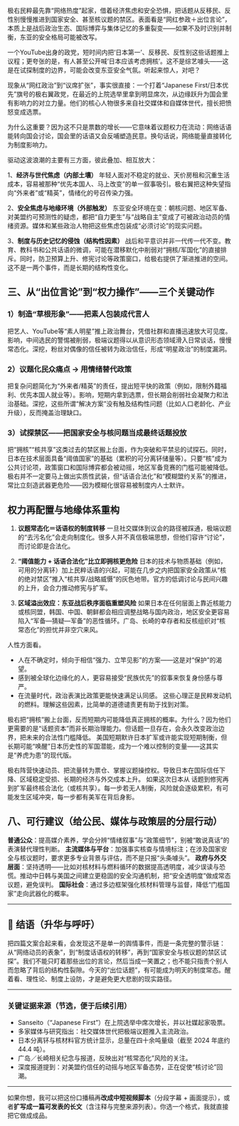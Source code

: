 极右民粹最先靠“网络热度”起家，借着经济焦虑和安全恐惧，把话题从反移民、反性别慢慢推进到国家安全、甚至核议题的禁区。表面看是“网红参政＋出位言论”，本质上是战后政治生态、国际博弈与集体记忆的多重裂变——如果不及时识别并制衡，东亚的安全格局可能被改写。


一个YouTube出身的政党，短时间内把‘日本第一’、反移民、反性别这些话题推上议程；更夸张的是，有人甚至公开喊‘日本应该考虑拥核’。这不是综艺噱头——这是在试探制度的边界，可能会改变东亚安全气氛。听起来惊人，对吧？


现象从“网红政治”到“议席扩张”，事实很直接：一个打着“Japanese First/日本优先”旗号的极右翼政党，在最近的上院选举里拿到明显席次，从边缘跃升为国会里有影响力的对立力量。他们的核心人物很多来自社交媒体和自媒体世代，擅长把愤怒变成选票。

为什么这重要？因为这不只是票数的增长——它意味着议题权力在流动：网络话语能转向国会讨论，国会里的话语又会反哺塑造民意。换句话说，网络能量直接转化为制度影响力。


驱动这波浪潮的主要有三方面，彼此叠加、相互放大：

1、**经济与世代焦虑（内部土壤）**
   年轻人面对不稳定的就业、天价房租和沉重生活成本，容易被那种“优先本国人、马上改变”的单一叙事吸引。极右翼把这种失望指向“外来者”或“精英”，情绪化的号召传染力强。

2、**安全焦虑与地缘环境（外部触发）**
   东亚安全环境在变：朝核问题、地区军备、对美盟约可预测性的疑虑，都把“自力更生”与“战略自主”变成了可被政治动员的情绪资源。媒体和某些政治人物把这些焦虑包装成“必须讨论”的现实问题。

3、**制度与历史记忆的侵蚀（结构性因素）**
   战后和平意识并非一代传一代不变。教育、教科书和公共话语的微调，可能在潜移默化中削弱对“拥核/军国化”的直接排斥。同时，防卫预算上升、修宪讨论等政策窗口，给极右提供了渐进推进的空间。这不是一两个事件，而是长期的结构性变化。


## 三、从“出位言论”到“权力操作”——三个关键动作


### 1）制造“草根形象”——把素人包装成代言人

把艺人、YouTube等“素人明星”推上政治舞台，凭借社群和直播迅速放大可见度。
影响，中间选民的警惕被削弱，极端议题得以从意识形态领域滑入日常谈话，慢慢常态化。深挖，粉丝对偶像的信任被转为政治信任，形成“明星政治”的制度漏洞。

### 2）议题化民众痛点 → 用情绪替代政策

把复杂问题简化为“外来者/精英”的责任，提出短平快的政策（例如，限制外籍福利、优先本国人就业等）。影响，短期内拿到选票，但长期会削弱社会凝聚力和法治基础。深挖，这些所谓“解决方案”没有触及结构性问题（比如人口老龄化、产业升级），反而掩盖治理缺口。

### 3）试探禁区——把国家安全与核问题当成最终话题投放

把“拥核”“核共享”这类过去的禁区搬上台面，作为突破和平禁忌的试探石。同时，日本在技术层面具备“阈值国家”的基础（累积的可分离钚储量等）。只要“核”成为公共讨论项，政策窗口和国际博弈都会被动摇，地区军备竞赛的门槛可能被降低。
极右并不一定要马上做出实质性武装，但“话语合法化”和“模糊盟约关系”的推进，常比立刻造武器更危险——因为模糊化很容易被制度内人士默许。


## 权力再配置与地缘体系重构

1. **议题常态化＝话语权的制度转移**
   一旦社交媒体到议会的路径被踩通，极端议题的“去污名化”会走向制度化。很多人并不真信极端思想，但他们容许“讨论”，而讨论即是合法化。

2. **“阈值能力 + 话语合法化”比立即拥核更危险**
   日本的技术与物质基础（例如，可用的分离钚）加上民粹话语的兴起，可能在几步之内把国家安全政策从“核的绝对禁区”推入“核共享/战略威慑”的灰色地带。官方的低调讨论与民间兴趣的上升，会合力推动修宪与扩军。

3. **区域溢出效应：东亚战后秩序面临重塑风险**
   如果日本在任何层面上靠近核能力或核同盟，韩国、中国、朝鲜都会相应调整战略与国内政治，地区安全更容易陷入“军备—猜疑—军备”的恶性循环。广岛、长崎的幸存者和反核组织对“核常态化”的担忧并非空穴来风。


人性方面看。
* 人在不确定时，倾向于相信“强力、立竿见影”的方案——这是对“保护”的渴望。
* 感到被全球化边缘化的人，更容易接受“民族优先”的叙事来恢复身份感与尊严。
* 在流量时代，政治表演比政策更能快速满足认同感。
  这些心理正是民粹发动机的燃料。理解这些因素，比简单的道德谴责更有助于找到对策。

极右把“拥核”搬上台面，反而短期内可能降低真正拥核的概率。为什么？因为他们更需要的是“话题资本”而非长期治理能力。但话题一旦存在，会永久改变政治边界，把未来的合法性门槛降低。
美国短期默许日本扩军或许能实现短期制衡，但长期可能“唤醒”日本历史性的军国潜能，成为一个难以控制的变量——这其实是“养虎为患”的现代版。

极右阵营快速动员、把流量转为票仓、掌握议题操控权。导致日本在国际信任下降、区域稳定受损、长期的经济与外交成本上升。
如果这次日本从 话题到修宪再到扩军最终核合法化（或核共享）。每一步若无人制衡，风险就会逐级累积，有可能发生区域冲突，每一步都有美军在背后身影。

## 八、可行建议（给公民、媒体与政策层的分层行动）

**普通公众**：提高媒介素养，学会分辨“情绪叙事”与“政策细节”，别被“敢说真话”的表演替代理性判断。
**主流媒体与平台**：加强事实核查与情境标注；在涉及国家安全与核议题时，要求更多专业背景与评估，而不是只报“头条噱头”。
**政府与外交层面**：坚持透明——比如对核材料与燃料循环的数据提高透明度，减少误读与恐慌。推动中日韩与美国之间建立更稳固的安全沟通机制，把“安全透明度”做成常态议题，避免误判。
**国际社会**：通过多边框架强化核材料管理与监督，降低“门槛国家”走向武器化的概率。

---

## 🎯 结语（升华与呼吁）

把四篇文案合起来看，会发现这不是单一的舆情事件，而是一条完整的警示链：从“网络动员的表象”，到“制度话语权的转移”，再到“国家安全与核议题的禁区试探”。我们不能只盯着那些出位的言论，然后当成一笑置之；也不能只指责个别人而忽略了背后的结构性裂隙。今天的“出位话题”，有可能成为明天的制度常态。醒着看、理性论、制度上设防，才是避免更大悲剧的现实路径。

---

### 关键证据来源（节选，便于后续引用）

* Sanseito（“Japanese First”）在上院选举中席次增长，并以社媒起家吸票。
* 多家媒体与研究指出：社交媒体世代把极端议题推入主流政治。
* 日本分离钚与核材料官方统计显示，总量在四十余吨量级（截至 2024 年底约 44.4 吨）。
* 广岛／长崎相关纪念与报道，反映出对“核常态化”风险的关注。
* 深度报道提到：对美盟约信任的动摇与地区军备态势，正在促使“核讨论”回潮。

---

如果你想，我可以把这份口播稿再**改成中短视频脚本**（分段字幕 + 画面提示），或者**扩写成一篇可发表的长文**（含注释与完整来源列表）。你选一个格式，我就直接把它做成成品。
